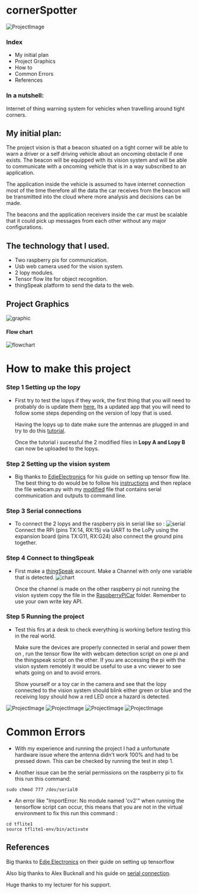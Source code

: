 # cornerSpotter
![ProjectImage](./images/project.JPG)
### Index
* My initial plan
* Project Graphics
* How to
* Common Errors
* References 

### In a nutshell:
Internet of thing warning system for vehicles when travelling around tight corners.

## My initial plan:
The project vision is that a beacon situated on a tight corner will be able to warn a driver or a self driving vehicle about an oncoming obstacle if one exists.
The beacon will be equipped with its vision system and will be able to communicate with a oncoming vehicle that is in a way subscribed to an application.

The application inside the vehicle is assumed to have internet connection most of the time therefore all the data the car receives from the beacon will be transmitted into the cloud where more analysis and decisions can be made.

The beacons and the application receivers inside the car must be scalable that it could pick up messages from each other without any major configurations.

## The technology that I used.
* Two raspberry pis for communication.
* Usb web camera used for the vision system.
* 2 lopy modules.
* Tensor flow lite for object recognition.
* thingSpeak  platform to send the data to the web.

## Project Graphics
![graphic](./images/ProjectGraphics.jpg)
#### Flow chart
![flowchart](./images/flow.JPG)

# How to make this project 

### Step 1 Setting up the lopy
* First try to test the lopys if they work, the first thing that you will need to probably do is update them [here.](https://pycom.io/downloads/ "Lopy update")  Its a updated app that you will need to follow some steps depending on the version of lopy that is used.

    
     Having the lopys up to date make sure the antennas are plugged in and try to do this [tutorial](https://docs.pycom.io/tutorials/networks/lora/module-module/).

    Once the tutorial i sucessful the 2 modified files in **Lopy A and Lopy B** can now be uploaded to the lopys.

### Step 2 Setting up the vision system
* Big thanks to [EdjeElectronics](https://github.com/EdjeElectronics) for his guide on setting up tensor flow lite. The best thing to do would be to follow his [instructions](https://www.youtube.com/watch?v=aimSGOAUI8Y&t=166s) and then replace the file webcam.py with my [modified](./RaspberryPiVision) file that contains serial communication and outputs to command line.

### Step 3 Serial connections

* To connect the 2 lopys and the raspberry pis in serial like so :
![serial](./images/serial.jpg) Connect the RPi (pins TX:14, RX:15) via UART to the LoPy using the expansion board (pins TX:G11, RX:G24) also connect the ground pins together. 

### Step 4 Connect to thingSpeak

* First make a [thingSpeak](https://thingspeak.com/) account.
  Make a Channel with only one variable that is detected. 
    ![chart](./images/things.JPG)

    Once the channel is made on the other raspberry pi not running the vision system copy the file in the [RaspberryPiCar](./RaspberryPiCar) folder. Remember to use your own write key API.


### Step 5 Running the project
* Test this firs at a desk to check everything is working before testing this in the real world.

   Make sure the devices are properly connected in serial and power them on , run the tensor flow lite with webcam detection script on one pi and the thingspeak script on the other. If you are accessing the pi with the vision system remotely it would be useful to use a vnc viewer to see whats going on and to avoid errors.  



   Show yourself or a toy car in the camera and see that the lopy connected to the vision system should blink either green or blue and the receiving lopy should how a red LED once a hazard is detected.

![ProjectImage](./images/box.JPG)
![ProjectImage](./images/cardev.JPG)
![ProjectImage](./images/tf.JPG)
![ProjectImage](./images/tfcar.JPG)


# Common Errors

* With my experience and running the project I had a unfortunate hardware issue where the antenna didn't work 100%  and had to be pressed down. This can be checked by running the test in step 1.

* Another issue can be the serial permissions on the raspberry pi to fix this run this command: 
```
sudo chmod 777 /dev/serial0
```

* An error like "ImportError: No module named 'cv2'" when running the tensorflow script can occur, this means that you are not in the virtual environment to fix this run this command : 

```
cd tflite1
source tflite1-env/bin/activate
```

## References
Big thanks  to [Edje Electronics](https://github.com/EdjeElectronics/TensorFlow-Lite-Object-Detection-on-Android-and-Raspberry-Pi/blob/master/Raspberry_Pi_Guide.md) on their guide on setting up tensorflow 

Also big thanks to Alex Bucknall and his guide on [serial connection](https://github.com/Bucknalla/lopy-raspberrypi). 

Huge thanks to my lecturer for his support.



